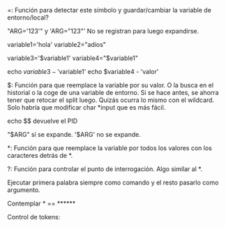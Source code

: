 =:
Función para detectar este símbolo y guardar/cambiar la variable de entorno/local?

"ARG='123'" y 'ARG="123"'
No se registran para luego expandirse.

variable1='hola'
variable2="adios"

variable3='$variable1'
variable4="$variable1"

echo $variable3
	-'$variable1'
echo $variable4
	- 'valor'

$:
Función para que reemplace la variable por su valor.
O la busca en el historial o la coge de una variable de entorno.
Si se hace antes, se ahorra tener que retocar el split luego.
Quizás ocurra lo mismo con el wildcard.
Solo habría que modificar char *input que es más fácil.

echo $$ devuelve el PID


"$ARG" sí se expande.
'$ARG' no se expande.

*:
Función para que reemplace la variable por todos los valores con los caracteres detrás de *.

?:
Función para controlar el punto de interrogación. Algo similar al *.


Ejecutar primera palabra siempre como comando y el resto pasarlo como argumento.

Contemplar * == ******

Control de tokens:

